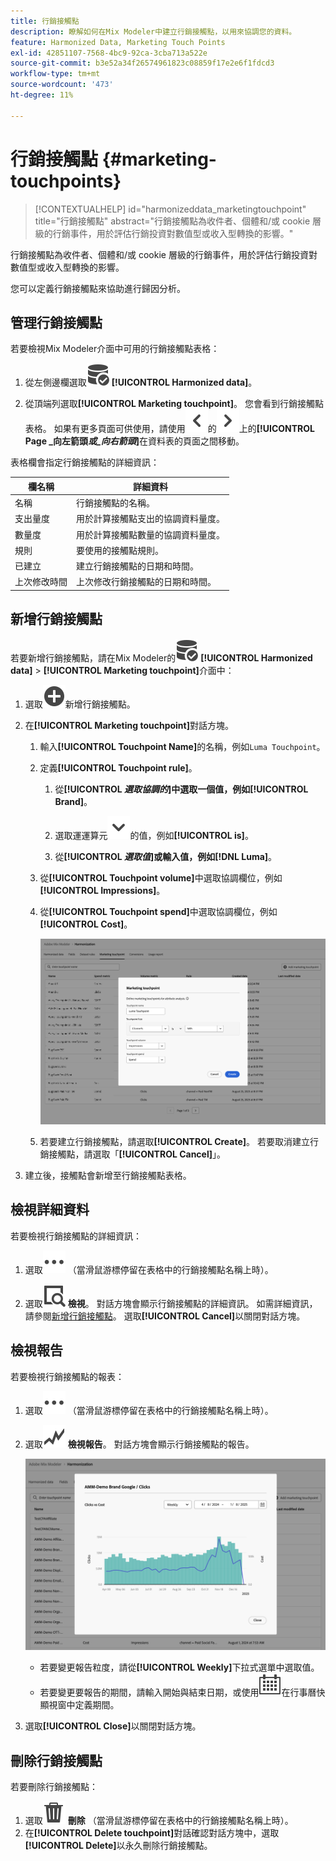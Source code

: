 ```yaml
---
title: 行銷接觸點
description: 瞭解如何在Mix Modeler中建立行銷接觸點，以用來協調您的資料。
feature: Harmonized Data, Marketing Touch Points
exl-id: 42851107-7568-4bc9-92ca-3cba713a522e
source-git-commit: b3e52a34f26574961823c08859f17e2e6f1fdcd3
workflow-type: tm+mt
source-wordcount: '473'
ht-degree: 11%

---
```


# 行銷接觸點 {#marketing-touchpoints}

>[!CONTEXTUALHELP]
>id="harmonizeddata_marketingtouchpoint"
>title="行銷接觸點"
>abstract="行銷接觸點為收件者、個體和/或 cookie 層級的行銷事件，用於評估行銷投資對數值型或收入型轉換的影響。"


行銷接觸點為收件者、個體和/或 cookie 層級的行銷事件，用於評估行銷投資對數值型或收入型轉換的影響。

您可以定義行銷接觸點來協助進行歸因分析。

## 管理行銷接觸點

若要檢視Mix Modeler介面中可用的行銷接觸點表格：

1. 從左側邊欄選取![資料搜尋](/help/assets/icons/DataCheck.svg) **[!UICONTROL Harmonized data]**。

1. 從頂端列選取&#x200B;**[!UICONTROL Marketing touchpoint]**。 您會看到行銷接觸點表格。 如果有更多頁面可供使用，請使用![x](/help/assets/icons/ChevronLeft.svg)的![x](/help/assets/icons/ChevronRight.svg)上的&#x200B;**[!UICONTROL Page _向左箭頭&#x200B;_或_向右箭頭_]**&#x200B;在資料表的頁面之間移動。

表格欄會指定行銷接觸點的詳細資訊：

| 欄名稱 | 詳細資料 |
| --- | ---|
| 名稱 | 行銷接觸點的名稱。 |
| 支出量度 | 用於計算接觸點支出的協調資料量度。 |
| 數量度 | 用於計算接觸點數量的協調資料量度。 |
| 規則 | 要使用的接觸點規則。 |
| 已建立 | 建立行銷接觸點的日期和時間。 |
| 上次修改時間 | 上次修改行銷接觸點的日期和時間。 |


## 新增行銷接觸點

若要新增行銷接觸點，請在Mix Modeler的![DataSearch](/help/assets/icons/DataCheck.svg) **[!UICONTROL Harmonized data]** > **[!UICONTROL Marketing touchpoint]**&#x200B;介面中：

1. 選取![新增](/help/assets/icons/AddCircle.svg)新增行銷接觸點。

1. 在&#x200B;**[!UICONTROL Marketing touchpoint]**&#x200B;對話方塊。

   1. 輸入&#x200B;**[!UICONTROL Touchpoint Name]**&#x200B;的名稱，例如`Luma Touchpoint`。

   1. 定義&#x200B;**[!UICONTROL Touchpoint rule]**。

      1. 從&#x200B;**[!UICONTROL *選取協調的&#x200B;*]**中選取一個值，例如&#x200B;**[!UICONTROL Brand]**。

      1. 選取運運算元![V](/help/assets/icons/ChevronDown.svg)的值，例如&#x200B;**[!UICONTROL is]**。

      1. 從&#x200B;**[!UICONTROL *選取值&#x200B;*]**或輸入值，例如&#x200B;**[!DNL Luma]**。

   1. 從&#x200B;**[!UICONTROL Touchpoint volume]**&#x200B;中選取協調欄位，例如&#x200B;**[!UICONTROL Impressions]**。

   1. 從&#x200B;**[!UICONTROL Touchpoint spend]**&#x200B;中選取協調欄位，例如&#x200B;**[!UICONTROL Cost]**。

      ![行銷接觸點](/help/assets/create-touchpoint.png)

   1. 若要建立行銷接觸點，請選取&#x200B;**[!UICONTROL Create]**。 若要取消建立行銷接觸點，請選取「**[!UICONTROL Cancel]**」。

1. 建立後，接觸點會新增至行銷接觸點表格。


## 檢視詳細資料

若要檢視行銷接觸點的詳細資訊：

1. 選取![更多](/help/assets/icons/More.svg) （當滑鼠游標停留在表格中的行銷接觸點名稱上時）。

1. 選取![檢視](/help/assets/icons/ViewDetail.svg) **檢視**。 對話方塊會顯示行銷接觸點的詳細資訊。 如需詳細資訊，請參閱[新增行銷接觸點](#add-a-marketing-touchpoint)。 選取&#x200B;**[!UICONTROL Cancel]**&#x200B;以關閉對話方塊。


## 檢視報告

若要檢視行銷接觸點的報表：

1. 選取![更多](/help/assets/icons/More.svg) （當滑鼠游標停留在表格中的行銷接觸點名稱上時）。

1. 選取![GraphTrend](/help/assets/icons/GraphTrend.svg) **檢視報告**。 對話方塊會顯示行銷接觸點的報告。

   ![行銷接觸點檢視報告](../assets/marketingtouchpoint-view-report.png)

   * 若要變更報告粒度，請從&#x200B;**[!UICONTROL Weekly]**&#x200B;下拉式選單中選取值。
   * 若要變更要報告的期間，請輸入開始與結束日期，或使用![行事曆](/help/assets/icons/Calendar.svg)在行事曆快顯視窗中定義期間。

1. 選取&#x200B;**[!UICONTROL Close]**&#x200B;以關閉對話方塊。

## 刪除行銷接觸點

若要刪除行銷接觸點：

1. 選取![刪除](/help/assets/icons/Delete.svg) **刪除** （當滑鼠游標停留在表格中的行銷接觸點名稱上時）。
1. 在&#x200B;**[!UICONTROL Delete touchpoint]**&#x200B;對話確認對話方塊中，選取&#x200B;**[!UICONTROL Delete]**&#x200B;以永久刪除行銷接觸點。

